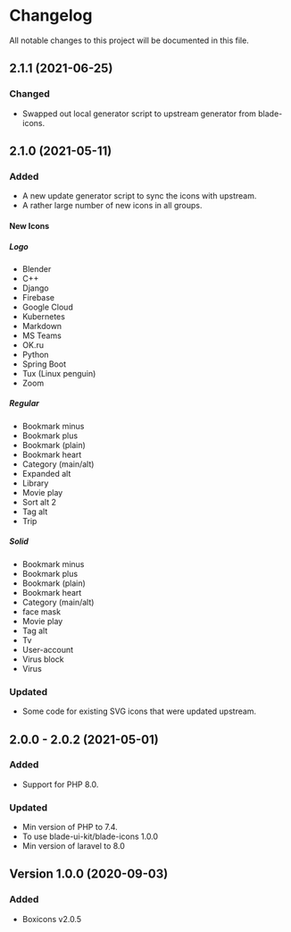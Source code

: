 # Changelog

All notable changes to this project will be documented in this file.

## 2.1.1 (2021-06-25)
### Changed
- Swapped out local generator script to upstream generator from blade-icons.

## 2.1.0 (2021-05-11)
### Added
- A new update generator script to sync the icons with upstream.
- A rather large number of new icons in all groups.

#### New Icons
##### Logo
- Blender
- C++
- Django
- Firebase
- Google Cloud
- Kubernetes
- Markdown
- MS Teams
- OK.ru
- Python
- Spring Boot
- Tux (Linux penguin)
- Zoom

##### Regular
- Bookmark minus
- Bookmark plus
- Bookmark (plain)
- Bookmark heart
- Category (main/alt)
- Expanded alt
- Library
- Movie play
- Sort alt 2
- Tag alt
- Trip

##### Solid
- Bookmark minus
- Bookmark plus
- Bookmark (plain)
- Bookmark heart
- Category (main/alt)
- face mask
- Movie play
- Tag alt
- Tv
- User-account
- Virus block
- Virus

### Updated
- Some code for existing SVG icons that were updated upstream.

## 2.0.0 - 2.0.2 (2021-05-01)
### Added
- Support for PHP 8.0.

### Updated
- Min version of PHP to 7.4.
- To use blade-ui-kit/blade-icons 1.0.0
- Min version of laravel to 8.0

## Version 1.0.0 (2020-09-03)
### Added
- Boxicons v2.0.5
